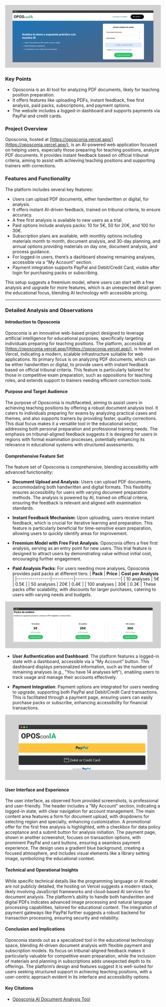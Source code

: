 ![Alt](https://github.com/Junaid-Nazir-828/project_overview/blob/main/public/oposconia/home.png "Home Page Image")

### Key Points
- Oposconia is an AI tool for analyzing PDF documents, likely for teaching position preparation.
- It offers features like uploading PDFs, instant feedback, free first analysis, paid packs, subscriptions, and payment options.
- The website includes a logged-in dashboard and supports payments via PayPal and credit cards.

### Project Overview
Oposconia, hosted at [https://oposconia.vercel.app/](https://oposconia.vercel.app/), is an AI-powered web application focused on helping users, especially those preparing for teaching positions, analyze PDF documents. It provides instant feedback based on official tribunal criteria, aiming to assist with achieving teaching positions and supporting trainers with corrections.

### Features and Functionality
The platform includes several key features:
- Users can upload PDF documents, either handwritten or digital, for analysis.
- It offers instant AI-driven feedback, trained on tribunal criteria, to ensure accuracy.
- A free first analysis is available to new users as a trial.
- Paid options include analysis packs: 10 for 5€, 50 for 20€, and 100 for 30€.
- Subscription plans are available, with monthly options including materials month to month, document analysis, and 30-day planning, and annual options providing materials on day one, document analysis, and process guidance.
- For logged-in users, there’s a dashboard showing remaining analyses, accessible via a "My Account" section.
- Payment integration supports PayPal and Debit/Credit Card, visible after login for purchasing packs or subscribing.

This setup suggests a freemium model, where users can start with a free analysis and upgrade for more features, which is an unexpected detail given the educational focus, blending AI technology with accessible pricing.

---

### Detailed Analysis and Observations

#### Introduction to Oposconia
Oposconia is an innovative web-based project designed to leverage artificial intelligence for educational purposes, specifically targeting individuals preparing for teaching positions. The platform, accessible at [https://oposconia.vercel.app/](https://oposconia.vercel.app/), is hosted on Vercel, indicating a modern, scalable infrastructure suitable for web applications. Its primary focus is on analyzing PDF documents, which can be either handwritten or digital, to provide users with instant feedback based on official tribunal criteria. This feature is particularly tailored for those in competitive exam preparation, such as oppositions for teaching roles, and extends support to trainers needing efficient correction tools.

#### Purpose and Target Audience
The purpose of Oposconia is multifaceted, aiming to assist users in achieving teaching positions by offering a robust document analysis tool. It caters to individuals preparing for exams by analyzing practical cases and themes, and also supports trainers by providing faster, quality corrections. This dual focus makes it a versatile tool in the educational sector, addressing both personal preparation and professional training needs. The emphasis on tribunal-aligned feedback suggests it is designed for users in regions with formal examination processes, potentially enhancing its relevance in educational systems with structured assessments.

#### Comprehensive Feature Set
The feature set of Oposconia is comprehensive, blending accessibility with advanced functionality:

- **Document Upload and Analysis**: Users can upload PDF documents, accommodating both handwritten and digital formats. This flexibility ensures accessibility for users with varying document preparation methods. The analysis is powered by AI, trained on official criteria, ensuring the feedback is relevant and aligned with examination standards.

- **Instant Feedback Mechanism**: Upon uploading, users receive instant feedback, which is crucial for iterative learning and preparation. This feature is particularly beneficial for time-sensitive exam preparation, allowing users to quickly identify areas for improvement.

- **Freemium Model with Free First Analysis**: Oposconia offers a free first analysis, serving as an entry point for new users. This trial feature is designed to attract users by demonstrating value without initial cost, encouraging further engagement.

- **Paid Analysis Packs**: For users needing more analyses, Oposconia provides paid packs at different tiers:
  | **Pack**       | **Price** | **Cost per Analysis** |
  |-----------------|-----------|-----------------------|
  | 10 analyses     | 5€        | 0.5€                 |
  | 50 analyses     | 20€       | 0.4€                 |
  | 100 analyses    | 30€       | 0.3€                 |
  These packs offer scalability, with discounts for larger purchases, catering to users with varying needs and budgets.

![Alt](https://github.com/Junaid-Nazir-828/project_overview/blob/main/public/oposconia/packages.png "Packages Image")

- **User Authentication and Dashboard**: The platform features a logged-in state with a dashboard, accessible via a "My Account" button. This dashboard displays personalized information, such as the number of remaining analyses (e.g., "You have 14 analyses left"), enabling users to track usage and manage their accounts effectively.

- **Payment Integration**: Payment options are integrated for users needing to upgrade, supporting both PayPal and Debit/Credit Card transactions. This is facilitated through a payment page, ensuring users can easily purchase packs or subscribe, enhancing accessibility for financial transactions.

![Alt](https://github.com/Junaid-Nazir-828/project_overview/blob/main/public/oposconia/paypal.png "Paypal Image")

#### User Interface and Experience
The user interface, as observed from provided screenshots, is professional and user-friendly. The header includes a "My Account" section, indicating a logged-in state, with clear navigation for account management. The main content area features a form for document upload, with dropdowns for selecting region and specialty, enhancing customization. A promotional offer for the first free analysis is highlighted, with a checkbox for data policy acceptance and a submit button for analysis initiation. The payment page, shown in another screenshot, focuses on transaction options, with prominent PayPal and card buttons, ensuring a seamless payment experience. The design uses a gradient blue background, creating a focused atmosphere, and includes visual elements like a library setting image, symbolizing the educational context.

#### Technical and Operational Insights
While specific technical details like the programming language or AI model are not publicly detailed, the hosting on Vercel suggests a modern stack, likely involving JavaScript frameworks and cloud-based AI services for document analysis. The platform’s ability to handle both handwritten and digital PDFs indicates advanced image processing and natural language processing capabilities, tailored for educational content. The integration of payment gateways like PayPal further suggests a robust backend for transaction processing, ensuring security and reliability.

#### Conclusion and Implications
Oposconia stands out as a specialized tool in the educational technology space, blending AI-driven document analysis with flexible payment and subscription models. Its focus on tribunal-aligned feedback makes it particularly valuable for competitive exam preparation, while the inclusion of materials and planning in subscriptions adds unexpected depth to its offerings. The platform’s design and features suggest it is well-suited for users seeking structured support in achieving teaching positions, with a user-centric approach evident in its interface and accessibility options.

#### Key Citations
- [Oposconia AI Document Analysis Tool](https://oposconia.vercel.app/)